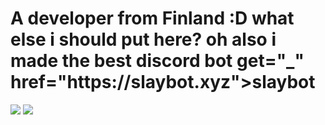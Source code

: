 <!-- hi :) -->
<h1>A developer from Finland :D what else i should put here? oh also i made the best discord bot get="_" href="https://slaybot.xyz">slaybot</a></h1>
<img src="https://github-readme-stats.vercel.app/api?username=GhostSlayer&count_private=true"/>
<img src="https://github-readme-stats.vercel.app/api/wakatime?username=GhostSlayer"/>
